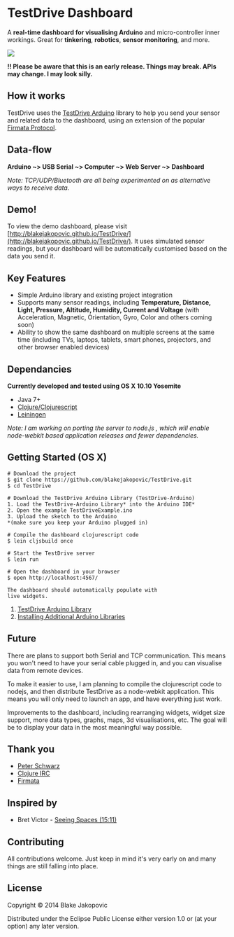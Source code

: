 TestDrive Dashboard
===

A **real-time dashboard for visualising Arduino** and micro-controller inner workings. Great for **tinkering**, **robotics**, **sensor monitoring**, and more.

<img src="https://cloud.githubusercontent.com/assets/427450/3868668/8f5cc922-2059-11e4-8fc0-816bd225f518.png" />

**!! Please be aware that this is an early release. Things may break. APIs may change. I may look silly.**

## How it works 
TestDrive uses the [TestDrive Arduino](#) library to help you send your sensor and related data to the dashboard, using an extension of the popular [Firmata Protocol](http://firmata.org/wiki/Main_Page).

## Data-flow
**Arduino ~> USB Serial ~> Computer ~> Web Server ~> Dashboard**

*Note: TCP/UDP/Bluetooth are all being experimented on as alternative ways to receive data.* 

## Demo!

To view the demo dashboard, please visit [http://blakejakopovic.github.io/TestDrive/](http://blakejakopovic.github.io/TestDrive/). It uses simulated
sensor readings, but your dashboard will be automatically customised based on the data you send it.

## Key Features

* Simple Arduino library and existing project integration
* Supports many sensor readings, including **Temperature, Distance, Light, Pressure, Altitude, Humidity, Current and Voltage** (with Acceleration, Magnetic, Orientation, Gyro, Color and others coming soon)
* Ability to show the same dashboard on multiple screens at the same time (including TVs, laptops, tablets, smart phones, projectors, and other browser enabled devices)

## Dependancies

**Currently developed and tested using OS X 10.10 Yosemite**

* Java 7+
* [Clojure/Clojurescript](http://clojure.org/)
* [Leiningen](http://leiningen.org/)

*Note: I am working on porting the server to node.js , which will enable node-webkit based application releases and fewer dependencies.*

## Getting Started (OS X)
```
# Download the project
$ git clone https://github.com/blakejakopovic/TestDrive.git
$ cd TestDrive

# Download the TestDrive Arduino Library (TestDrive-Arduino)
1. Load the TestDrive-Arduino Library* into the Arduino IDE*
2. Open the example TestDriveExample.ino
3. Upload the sketch to the Arduino
*(make sure you keep your Arduino plugged in)

# Compile the dashboard clojurescript code
$ lein cljsbuild once

# Start the TestDrive server
$ lein run

# Open the dashboard in your browser
$ open http://localhost:4567/

The dashboard should automatically populate with
live widgets.

```
1. [TestDrive Arduino Library](https://github.com/blakejakopovic/testdrive-arduino)
2. [Installing Additional Arduino Libraries](http://arduino.cc/en/Guide/Libraries)

## Future
There are plans to support both Serial and TCP communication. This means you won't need to have your serial cable plugged in, and you can visualise data from remote devices.

To make it easier to use, I am planning to compile the clojurescript code to nodejs, and then distribute TestDrive as a node-webkit application. This means you will only need to launch an app, and have everything just work.

Improvements to the dashboard, including rearranging widgets, widget size support, more data types,  graphs, maps, 3d visualisations, etc. The goal will be to display your data in the most meaningful way possible.

## Thank you
* [Peter Schwarz](https://github.com/peterschwarz/)
* [Clojure IRC](irc://chat.freenode.net/#clojure)
* [Firmata](http://firmata.org/wiki/Main_Page)

## Inspired by
* Bret Victor - [Seeing Spaces (15:11)](http://vimeo.com/97903574)

## Contributing
All contributions welcome. Just keep in mind it's very early on and many things are still falling into place.

## License

Copyright © 2014 Blake Jakopovic

Distributed under the Eclipse Public License either version 1.0 or (at
your option) any later version.